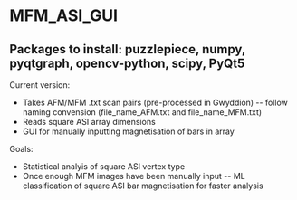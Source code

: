 # MFM_ASI_GUI

## Packages to install: puzzlepiece, numpy, pyqtgraph, opencv-python, scipy, PyQt5

Current version:
- Takes AFM/MFM .txt scan pairs (pre-processed in Gwyddion) -- follow naming convension (file_name_AFM.txt and file_name_MFM.txt)
- Reads square ASI array dimensions
- GUI for manually inputting magnetisation of bars in array


Goals:
- Statistical analyis of square ASI vertex type
- Once enough MFM images have been manually input -- ML classification of square ASI bar magnetisation for faster analysis
